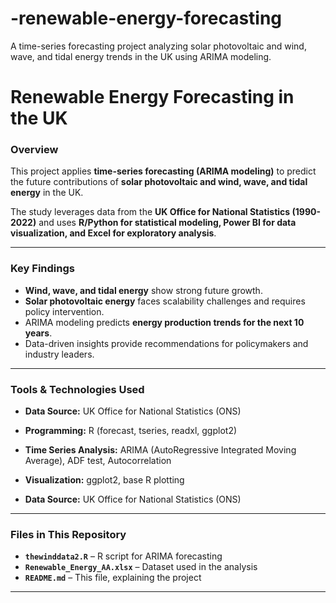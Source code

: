# -renewable-energy-forecasting
A time-series forecasting project analyzing solar photovoltaic and wind, wave, and tidal energy trends in the UK using ARIMA modeling.

# Renewable Energy Forecasting in the UK

### Overview
This project applies **time-series forecasting (ARIMA modeling)** to predict the future contributions of **solar photovoltaic and wind, wave, and tidal energy** in the UK.

The study leverages data from the **UK Office for National Statistics (1990-2022)** and uses **R/Python for statistical modeling, Power BI for data visualization, and Excel for exploratory analysis**.

---

### Key Findings
- **Wind, wave, and tidal energy** show strong future growth.
- **Solar photovoltaic energy** faces scalability challenges and requires policy intervention.
- ARIMA modeling predicts **energy production trends for the next 10 years**.
- Data-driven insights provide recommendations for policymakers and industry leaders.

---

### Tools & Technologies Used
- **Data Source:** UK Office for National Statistics (ONS)
- **Programming:** R (forecast, tseries, readxl, ggplot2)

- **Time Series Analysis:** ARIMA (AutoRegressive Integrated Moving Average), ADF test, Autocorrelation

- **Visualization:** ggplot2, base R plotting

- **Data Source:** UK Office for National Statistics (ONS)

---

### Files in This Repository
- **`thewinddata2.R`** – R script for ARIMA forecasting
- **`Renewable_Energy_AA.xlsx`** – Dataset used in the analysis
- **`README.md`** – This file, explaining the project  

---

